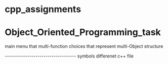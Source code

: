 # cpp_assignments
# Object_Oriented_Programming_task

main menu that multi-function choices that represent multi-Object structure 

----------------------------------- symbols differenet c++ file 
